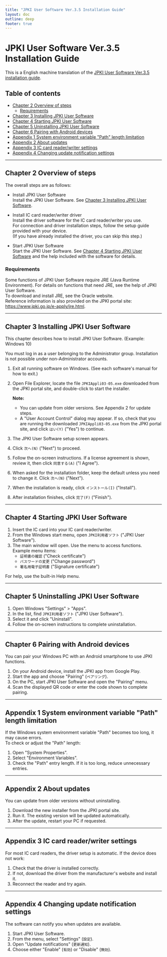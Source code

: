 ```yaml
---
title: "JPKI User Software Ver.3.5 Installation Guide"
layout: doc
outline: deep
footer: true
---
```


# JPKI User Software Ver.3.5 Installation Guide

This is a English machine translation of the [JPKI User Software Ver.3.5 installation guide](jpki-install-guide-v3-5.md).


## Table of contents <!-- omit in toc -->

* [Chapter 2 Overview of steps](#chapter-2-overview-of-steps)
  * [Requirements](#requirements)
* [Chapter 3 Installing JPKI User Software](#chapter-3-installing-jpki-user-software)
* [Chapter 4 Starting JPKI User Software](#chapter-4-starting-jpki-user-software)
* [Chapter 5 Uninstalling JPKI User Software](#chapter-5-uninstalling-jpki-user-software)
* [Chapter 6 Pairing with Android devices](#chapter-6-pairing-with-android-devices)
* [Appendix 1 System environment variable "Path" length limitation](#appendix-1-system-environment-variable-path-length-limitation)
* [Appendix 2 About updates](#appendix-2-about-updates)
* [Appendix 3 IC card reader/writer settings](#appendix-3-ic-card-readerwriter-settings)
* [Appendix 4 Changing update notification settings](#appendix-4-changing-update-notification-settings)

---


## Chapter 2 Overview of steps

The overall steps are as follows:

* Install JPKI User Software  
  Install the JPKI User Software. See [Chapter 3 Installing JPKI User Software](#chapter-3-installing-jpki-user-software).

* Install IC card reader/writer driver  
  Install the driver software for the IC card reader/writer you use.  
  For connection and driver installation steps, follow the setup guide provided with your device.  
  (If you have already installed the driver, you can skip this step.)

* Start JPKI User Software  
  Start the JPKI User Software. See [Chapter 4 Starting JPKI User Software](#chapter-4-starting-jpki-user-software) and the help included with the software for details.


### Requirements

Some functions of JPKI User Software require JRE (Java Runtime Environment). For details on functions that need JRE, see the help of JPKI User Software.  
To download and install JRE, see the Oracle website.  
Reference information is also provided on the JPKI portal site: <https://www.jpki.go.jp/e-apply/jre.html>.

---


## Chapter 3 Installing JPKI User Software

This chapter describes how to install JPKI User Software. (Example: Windows 10)

You must log in as a user belonging to the Administrator group. Installation is not possible under non-Administrator accounts.

1. Exit all running software on Windows. (See each software's manual for how to exit.)
2. Open File Explorer, locate the file `JPKIAppli03-05.exe` downloaded from the JPKI portal site, and double-click to start the installer.  

   **Note:**  
   * You can update from older versions. See Appendix 2 for update steps.  
   * A "User Account Control" dialog may appear. If so, check that you are running the downloaded `JPKIAppli03-05.exe` from the JPKI portal site, and click `はい(Y)` ("Yes") to continue.  

3. The JPKI User Software setup screen appears.
4. Click `次へ(N)` ("Next") to proceed.
5. Follow the on-screen instructions. If a license agreement is shown, review it, then click `同意する(A)` ("I Agree").
6. When asked for the installation folder, keep the default unless you need to change it. Click `次へ(N)` ("Next").
7. When the installation is ready, click `インストール(I)` ("Install").
8. After installation finishes, click `完了(F)` ("Finish").

---


## Chapter 4 Starting JPKI User Software

1. Insert the IC card into your IC card reader/writer.
2. From the Windows start menu, open `JPKI利用者ソフト` ("JPKI User Software").
3. The main window will open. Use the menu to access functions.  
   Example menu items:  
   * `証明書の確認` ("Check certificate")  
   * `パスワードの変更` ("Change password")  
   * `署名用電子証明書` ("Signature certificate")  

For help, use the built-in Help menu.

---


## Chapter 5 Uninstalling JPKI User Software

1. Open Windows "Settings" > "Apps".
2. In the list, find `JPKI利用者ソフト` ("JPKI User Software").
3. Select it and click "Uninstall".
4. Follow the on-screen instructions to complete uninstallation.

---


## Chapter 6 Pairing with Android devices

You can pair your Windows PC with an Android smartphone to use JPKI functions.

1. On your Android device, install the JPKI app from Google Play.
2. Start the app and choose "Pairing" (`ペアリング`).
3. On the PC, start JPKI User Software and open the "Pairing" menu.
4. Scan the displayed QR code or enter the code shown to complete pairing.

---


## Appendix 1 System environment variable "Path" length limitation

If the Windows system environment variable "Path" becomes too long, it may cause errors.  
To check or adjust the "Path" length:

1. Open "System Properties".
2. Select "Environment Variables".
3. Check the "Path" entry length. If it is too long, reduce unnecessary entries.

---


## Appendix 2 About updates

You can update from older versions without uninstalling.

1. Download the new installer from the JPKI portal site.
2. Run it. The existing version will be updated automatically.
3. After the update, restart your PC if requested.

---


## Appendix 3 IC card reader/writer settings

For most IC card readers, the driver setup is automatic. If the device does not work:

1. Check that the driver is installed correctly.  
2. If not, download the driver from the manufacturer's website and install it.  
3. Reconnect the reader and try again.

---


## Appendix 4 Changing update notification settings

The software can notify you when updates are available.

1. Start JPKI User Software.
2. From the menu, select "Settings" (`設定`).
3. Open "Update notifications" (`更新通知`).
4. Choose either "Enable" (`有効`) or "Disable" (`無効`).
